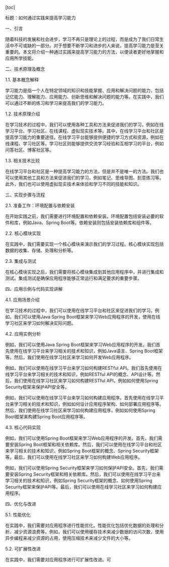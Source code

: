 
[toc]                    
                
                
标题：如何通过实践来提高学习能力

一、引言

随着科技的发展和社会进步，学习不再只是理论上的过程，而是成为了我们日常生活中不可或缺的一部分。对于想要不断学习和进步的人来说，提高学习能力是至关重要的。本文将介绍一种通过实践来提高学习能力的方法，以便读者更好地掌握和应用所学技能。

二、技术原理及概念

1.1. 基本概念解释

学习能力是指一个人在特定领域的知识和技能掌握、应用和解决问题的能力，包括记忆能力、理解能力、应用能力、创新思维和解决问题的能力等。在实践中，我们可以通过不断的练习和学习来提高我们的学习能力。

1.2. 技术原理介绍

在学习技术的过程中，我们可以使用各种工具和方法来促进我们的学习，例如在线学习平台、学习社区、在线课程、虚拟现实技术等。其中，在线学习平台和社区是提高学习能力的重要途径。在线学习平台能够提供便捷的学习方式和资源，例如在线课程、学习社区等。学习社区则能够提供交流学习经验和互相学习的平台，例如问答社区、博客社区等。

1.3. 相关技术比较

在线学习平台和社区是一种提高学习能力的方法，但是并不是唯一的方法。我们也可以使用其他工具和方法来促进我们的学习，例如笔记、思维导图、刻意练习等。此外，我们也可以使用虚拟现实技术来体验和学习不同的技能和知识。

三、实现步骤与流程

2.1. 准备工作：环境配置与依赖安装

在开始实践之前，我们需要进行环境配置和依赖安装。环境配置包括安装必要的软件和库，例如Java、Spring Boot等。依赖安装则包括安装依赖库和组件等。

2.2. 核心模块实现

在实践中，我们需要实现一个核心模块来演示我们的学习过程。核心模块实现包括数据的收集、存储、处理和分析等。

2.3. 集成与测试

在核心模块实现之后，我们需要将核心模块集成到其他应用程序中，并进行集成和测试。集成测试是确保应用程序能够正常运行和满足要求的重要步骤。

四、应用示例与代码实现讲解

4.1. 应用场景介绍

在学习技术的过程中，我们可以使用在线学习平台和社区来促进我们的学习。例如，我们可以使用Java Spring Boot框架来学习Web应用程序的开发，使用在线学习社区来学习如何解决实际问题。

4.2. 应用实例分析

例如，我们可以使用Java Spring Boot框架来学习Web应用程序的开发。我们首先使用在线学习平台来学习相关的技术和知识，例如Java语言、Spring Boot框架等。然后，我们使用在线学习社区来学习如何开发Web应用程序。

例如，我们可以使用在线学习平台来学习如何构建RESTful API。我们首先使用在线学习平台来学习相关的技术和知识，例如RESTful API的概念、API设计等。然后，我们使用在线学习社区来学习如何构建RESTful API，例如如何使用Spring Security框架来保护API安全等。

例如，我们可以使用在线学习平台来学习如何构建应用程序。首先使用在线学习平台来学习相关的技术和知识，例如如何设计应用程序架构、如何部署应用程序等。然后，我们使用在线学习社区来学习如何构建应用程序，例如如何使用Spring Boot框架来构建Spring Boot应用程序等。

4.3. 核心代码实现

例如，我们可以使用Spring Boot框架来学习Web应用程序的开发。首先，我们需要安装Spring Boot框架和相关依赖库。然后，我们可以使用在线学习平台和社区来学习相关的技术和知识，例如Spring Boot框架的概念、Spring Security框架等。最后，我们可以使用在线学习社区来学习如何构建Web应用程序。

例如，我们可以使用Spring Security框架来学习如何保护API安全。首先，我们需要安装Spring Security框架和相关依赖库。然后，我们可以使用在线学习平台来学习相关的技术和知识，例如Spring Security框架的概念、如何使用Spring Security框架来保护API等。最后，我们可以使用在线学习社区来学习如何构建应用程序。

四、优化与改进

5.1. 性能优化

在实践中，我们需要对应用程序进行性能优化。性能优化包括优化数据的处理和分析、减少资源浪费等。例如，我们可以使用缓存技术来减少数据的访问次数，使用异步编程来减少资源的占用，使用压缩技术来减少文件的大小等。

5.2. 可扩展性改进

在实践中，我们需要对应用程序进行可扩展性改进。可

